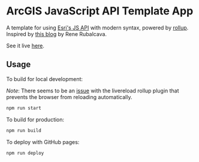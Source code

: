 # ArcGIS JavaScript API Template App

A template for using [Esri's JS API](https://developers.arcgis.com/javascript/) with modern syntax, powered by [rollup](https://rollupjs.org/). Inspired by [this blog](https://www.esri.com/arcgis-blog/products/js-api-arcgis/mapping/writing-modern-javascript-with-the-arcgis-api-for-javascript/) by Rene Rubalcava.

See it live [here](https://chrisvaillancourt.github.io/arcgis-js-rollup/).

## Usage

To build for local development:

_Note_: There seems to be an [issue](https://github.com/thgh/rollup-plugin-livereload/issues/46) with the livereload rollup plugin that prevents the browser from reloading automatically.

```sh
npm run start
```

To build for production:

```sh
npm run build
```

To deploy with GitHub pages:

```sh
npm run deploy
```
